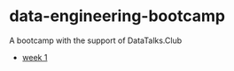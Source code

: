 # data-engineering-bootcamp
 A bootcamp with the support of DataTalks.Club

 - <a href="./week_1/week_1.md">week 1</a>